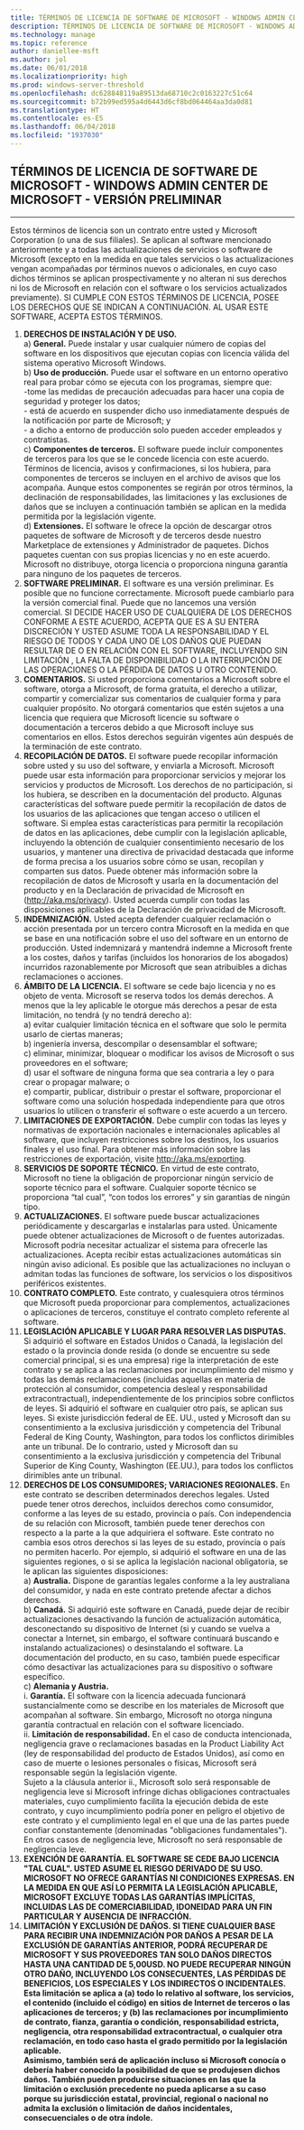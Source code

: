 ```yaml
---
title: TÉRMINOS DE LICENCIA DE SOFTWARE DE MICROSOFT - WINDOWS ADMIN CENTER DE MICROSOFT - VERSIÓN PRELIMINAR
description: TÉRMINOS DE LICENCIA DE SOFTWARE DE MICROSOFT - WINDOWS ADMIN CENTER DE MICROSOFT - VERSIÓN PRELIMINAR
ms.technology: manage
ms.topic: reference
author: daniellee-msft
ms.author: jol
ms.date: 06/01/2018
ms.localizationpriority: high
ms.prod: windows-server-threshold
ms.openlocfilehash: dc628848119a89513da68710c2c0163227c51c64
ms.sourcegitcommit: b72b99ed595a4d6443d6cf8bd064464aa3da0d81
ms.translationtype: HT
ms.contentlocale: es-ES
ms.lasthandoff: 06/04/2018
ms.locfileid: "1937030"
---
```

## <a name="microsoft-software-license-terms---microsoft-windows-admin-center---preview"></a>TÉRMINOS DE LICENCIA DE SOFTWARE DE MICROSOFT - WINDOWS ADMIN CENTER DE MICROSOFT - VERSIÓN PRELIMINAR
________________________________________

Estos términos de licencia son un contrato entre usted y Microsoft Corporation (o una de sus filiales). Se aplican al software mencionado anteriormente y a todas las actualizaciones de servicios o software de Microsoft (excepto en la medida en que tales servicios o las actualizaciones vengan acompañadas por términos nuevos o adicionales, en cuyo caso dichos términos se aplican prospectivamente y no alteran ni sus derechos ni los de Microsoft en relación con el software o los servicios actualizados previamente). SI CUMPLE CON ESTOS TÉRMINOS DE LICENCIA, POSEE LOS DERECHOS QUE SE INDICAN A CONTINUACIÓN. AL USAR ESTE SOFTWARE, ACEPTA ESTOS TÉRMINOS.

1. **DERECHOS DE INSTALACIÓN Y DE USO.**  
    a) **General.** Puede instalar y usar cualquier número de copias del software en los dispositivos que ejecutan copias con licencia válida del sistema operativo Microsoft Windows.  
    b) **Uso de producción.** Puede usar el software en un entorno operativo real para probar cómo se ejecuta con los programas, siempre que:  
        -tome las medidas de precaución adecuadas para hacer una copia de seguridad y proteger los datos;  
        - está de acuerdo en suspender dicho uso inmediatamente después de la notificación por parte de Microsoft; y  
        - a dicho a entorno de producción solo pueden acceder empleados y contratistas.  
    c) **Componentes de terceros.** El software puede incluir componentes de terceros para los que se le concede licencia con este acuerdo. Términos de licencia, avisos y confirmaciones, si los hubiera, para componentes de terceros se incluyen en el archivo de avisos que los acompaña. Aunque estos componentes se regirán por otros términos, la declinación de responsabilidades, las limitaciones y las exclusiones de daños que se incluyen a continuación también se aplican en la medida permitida por la legislación vigente.  
    d) **Extensiones.** El software le ofrece la opción de descargar otros paquetes de software de Microsoft y de terceros desde nuestro Marketplace de extensiones y Administrador de paquetes. Dichos paquetes cuentan con sus propias licencias y no en este acuerdo. Microsoft no distribuye, otorga licencia o proporciona ninguna garantía para ninguno de los paquetes de terceros.  
2. **SOFTWARE PRELIMINAR.** El software es una versión preliminar. Es posible que no funcione correctamente. Microsoft puede cambiarlo para la versión comercial final. Puede que no lancemos una versión comercial. SI DECIDE HACER USO DE CUALQUIERA DE LOS DERECHOS CONFORME A ESTE ACUERDO, ACEPTA QUE ES A SU ENTERA DISCRECIÓN Y USTED ASUME TODA LA RESPONSABILIDAD Y EL RIESGO DE TODOS Y CADA UNO DE LOS DAÑOS QUE PUEDAN RESULTAR DE O EN RELACIÓN CON EL SOFTWARE, INCLUYENDO SIN LIMITACIÓN , LA FALTA DE DISPONIBILIDAD O LA INTERRUPCIÓN DE LAS OPERACIONES O LA PÉRDIDA DE DATOS U OTRO CONTENIDO.
3. **COMENTARIOS.** Si usted proporciona comentarios a Microsoft sobre el software, otorga a Microsoft, de forma gratuita, el derecho a utilizar, compartir y comercializar sus comentarios de cualquier forma y para cualquier propósito. No otorgará comentarios que estén sujetos a una licencia que requiera que Microsoft licencie su software o documentación a terceros debido a que Microsoft incluye sus comentarios en ellos. Estos derechos seguirán vigentes aún después de la terminación de este contrato.
4. **RECOPILACIÓN DE DATOS.** El software puede recopilar información sobre usted y su uso del software, y enviarla a Microsoft. Microsoft puede usar esta información para proporcionar servicios y mejorar los servicios y productos de Microsoft. Los derechos de no participación, si los hubiera, se describen en la documentación del producto. Algunas características del software puede permitir la recopilación de datos de los usuarios de las aplicaciones que tengan acceso o utilicen el software. Si emplea estas características para permitir la recopilación de datos en las aplicaciones, debe cumplir con la legislación aplicable, incluyendo la obtención de cualquier consentimiento necesario de los usuarios, y mantener una directiva de privacidad destacada que informe de forma precisa a los usuarios sobre cómo se usan, recopilan y comparten sus datos. Puede obtener más información sobre la recopilación de datos de Microsoft y usarla en la documentación del producto y en la Declaración de privacidad de Microsoft en (http://aka.ms/privacy). Usted acuerda cumplir con todas las disposiciones aplicables de la Declaración de privacidad de Microsoft.
5. **INDEMNIZACIÓN.** Usted acepta defender cualquier reclamación o acción presentada por un tercero contra Microsoft en la medida en que se base en una notificación sobre el uso del software en un entorno de producción. Usted indemnizará y mantendrá indemne a Microsoft frente a los costes, daños y tarifas (incluidos los honorarios de los abogados) incurridos razonablemente por Microsoft que sean atribuibles a dichas reclamaciones o acciones. 
6. **ÁMBITO DE LA LICENCIA.** El software se cede bajo licencia y no es objeto de venta. Microsoft se reserva todos los demás derechos. A menos que la ley aplicable le otorgue más derechos a pesar de esta limitación, no tendrá (y no tendrá derecho a):  
    a) evitar cualquier limitación técnica en el software que solo le permita usarlo de ciertas maneras;  
    b) ingeniería inversa, descompilar o desensamblar el software;  
    c) eliminar, minimizar, bloquear o modificar los avisos de Microsoft o sus proveedores en el software;  
    d) usar el software de ninguna forma que sea contraria a ley o para crear o propagar malware; o  
    e) compartir, publicar, distribuir o prestar el software, proporcionar el software como una solución hospedada independiente para que otros usuarios lo utilicen o transferir el software o este acuerdo a un tercero.  
7. **LIMITACIONES DE EXPORTACIÓN.** Debe cumplir con todas las leyes y normativas de exportación nacionales e internacionales aplicables al software, que incluyen restricciones sobre los destinos, los usuarios finales y el uso final. Para obtener más información sobre las restricciones de exportación, visite http://aka.ms/exporting.
8. **SERVICIOS DE SOPORTE TÉCNICO.** En virtud de este contrato, Microsoft no tiene la obligación de proporcionar ningún servicio de soporte técnico para el software. Cualquier soporte técnico se proporciona “tal cual”, “con todos los errores” y sin garantías de ningún tipo.
9. **ACTUALIZACIONES.** El software puede buscar actualizaciones periódicamente y descargarlas e instalarlas para usted. Únicamente puede obtener actualizaciones de Microsoft o de fuentes autorizadas. Microsoft podría necesitar actualizar el sistema para ofrecerle las actualizaciones. Acepta recibir estas actualizaciones automáticas sin ningún aviso adicional. Es posible que las actualizaciones no incluyan o admitan todas las funciones de software, los servicios o los dispositivos periféricos existentes.
10. **CONTRATO COMPLETO.** Este contrato, y cualesquiera otros términos que Microsoft pueda proporcionar para complementos, actualizaciones o aplicaciones de terceros, constituye el contrato completo referente al software.
11. **LEGISLACIÓN APLICABLE Y LUGAR PARA RESOLVER LAS DISPUTAS.** Si adquirió el software en Estados Unidos o Canadá, la legislación del estado o la provincia donde resida (o donde se encuentre su sede comercial principal, si es una empresa) rige la interpretación de este contrato y se aplica a las reclamaciones por incumplimiento del mismo y todas las demás reclamaciones (incluidas aquellas en materia de protección al consumidor, competencia desleal y responsabilidad extracontractual), independientemente de los principios sobre conflictos de leyes. Si adquirió el software en cualquier otro país, se aplican sus leyes. Si existe jurisdicción federal de EE. UU., usted y Microsoft dan su consentimiento a la exclusiva jurisdicción y competencia del Tribunal Federal de King County, Washington, para todos los conflictos dirimibles ante un tribunal. De lo contrario, usted y Microsoft dan su consentimiento a la exclusiva jurisdicción y competencia del Tribunal Superior de King County, Washington (EE.UU.), para todos los conflictos dirimibles ante un tribunal.
12. **DERECHOS DE LOS CONSUMIDORES; VARIACIONES REGIONALES.** En este contrato se describen determinados derechos legales. Usted puede tener otros derechos, incluidos derechos como consumidor, conforme a las leyes de su estado, provincia o país. Con independencia de su relación con Microsoft, también puede tener derechos con respecto a la parte a la que adquiriera el software. Este contrato no cambia esos otros derechos si las leyes de su estado, provincia o país no permiten hacerlo. Por ejemplo, si adquirió el software en una de las siguientes regiones, o si se aplica la legislación nacional obligatoria, se le aplican las siguientes disposiciones:  
    a) **Australia.** Dispone de garantías legales conforme a la ley australiana del consumidor, y nada en este contrato pretende afectar a dichos derechos.  
    b) **Canadá.** Si adquirió este software en Canadá, puede dejar de recibir actualizaciones desactivando la función de actualización automática, desconectando su dispositivo de Internet (si y cuando se vuelva a conectar a Internet, sin embargo, el software continuará buscando e instalando actualizaciones) o desinstalando el software. La documentación del producto, en su caso, también puede especificar cómo desactivar las actualizaciones para su dispositivo o software específico.  
    c) **Alemania y Austria.**  
        i. **Garantía.** El software con la licencia adecuada funcionará sustancialmente como se describe en los materiales de Microsoft que acompañan al software. Sin embargo, Microsoft no otorga ninguna garantía contractual en relación con el software licenciado.  
        ii. **Limitación de responsabilidad.** En el caso de conducta intencionada, negligencia grave o reclamaciones basadas en la Product Liability Act (ley de responsabilidad del producto de Estados Unidos), así como en caso de muerte o lesiones personales o físicas, Microsoft será responsable según la legislación vigente.  
        Sujeto a la cláusula anterior ii., Microsoft solo será responsable de negligencia leve si Microsoft infringe dichas obligaciones contractuales materiales, cuyo cumplimiento facilita la ejecución debida de este contrato, y cuyo incumplimiento podría poner en peligro el objetivo de este contrato y el cumplimiento legal en el que una de las partes puede confiar constantemente (denominadas "obligaciones fundamentales"). En otros casos de negligencia leve, Microsoft no será responsable de negligencia leve.
13. **EXENCIÓN DE GARANTÍA. EL SOFTWARE SE CEDE BAJO LICENCIA "TAL CUAL". USTED ASUME EL RIESGO DERIVADO DE SU USO. MICROSOFT NO OFRECE GARANTÍAS NI CONDICIONES EXPRESAS. EN LA MEDIDA EN QUE ASÍ LO PERMITA LA LEGISLACIÓN APLICABLE, MICROSOFT EXCLUYE TODAS LAS GARANTÍAS IMPLÍCITAS, INCLUIDAS LAS DE COMERCIABILIDAD, IDONEIDAD PARA UN FIN PARTICULAR Y AUSENCIA DE INFRACCIÓN.**  
14. **LIMITACIÓN Y EXCLUSIÓN DE DAÑOS. SI TIENE CUALQUIER BASE PARA RECIBIR UNA INDEMNIZACIÓN POR DAÑOS A PESAR DE LA EXCLUSIÓN DE GARANTÍAS ANTERIOR, PODRÁ RECUPERAR DE MICROSOFT Y SUS PROVEEDORES TAN SOLO DAÑOS DIRECTOS HASTA UNA CANTIDAD DE 5,00USD. NO PUEDE RECUPERAR NINGÚN OTRO DAÑO, INCLUYENDO LOS CONSECUENTES, LAS PÉRDIDAS DE BENEFICIOS, LOS ESPECIALES Y LOS INDIRECTOS O INCIDENTALES.**  
**Esta limitación se aplica a (a) todo lo relativo al software, los servicios, el contenido (incluido el código) en sitios de Internet de terceros o las aplicaciones de terceros; y (b) las reclamaciones por incumplimiento de contrato, fianza, garantía o condición, responsabilidad estricta, negligencia, otra responsabilidad extracontractual, o cualquier otra reclamación, en todo caso hasta el grado permitido por la legislación aplicable.**  
**Asimismo, también será de aplicación incluso si Microsoft conocía o debería haber conocido la posibilidad de que se produjesen dichos daños. También pueden producirse situaciones en las que la limitación o exclusión precedente no pueda aplicarse a su caso porque su jurisdicción estatal, provincial, regional o nacional no admita la exclusión o limitación de daños incidentales, consecuenciales o de otra índole.**
